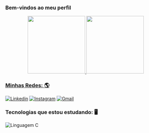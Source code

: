 ### Bem-vindos ao meu perfil

<div align="center">
  <a href="https://github.com/ThauanMiranda">
  <img height="180em" src="https://github-readme-stats.vercel.app/api?username=ThauanMiranda&show_icons=true&theme=dracula&include_all_commits=true&count_private=true"/>
  
  <img height="180em" src="https://github-readme-stats.vercel.app/api/top-langs/?username=ThauanMiranda&layout=compact&langs_count=7&theme=dracula"/>
</div>

### Minhas Redes: 🌎

[![Linkedin](https://img.shields.io/badge/LinkedIn-0077B5?style=for-the-badge&logo=linkedin&logoColor=white)](https://www.linkedin.com/in/thauan-miranda-490923235/)
[![Instagram](https://img.shields.io/badge/Instagram-E4405F?style=for-the-badge&logo=instagram&logoColor=white)](https://www.instagram.com/thauan_mirandaa/)
[![Gmail](https://img.shields.io/badge/Gmail-D14836?style=for-the-badge&logo=gmail&logoColor=white)](thauan10saopaulo@gmail.com)


### Tecnologias que estou estudando: 🖥️

![Linguagem C](https://img.shields.io/badge/C-00599C?style=for-the-badge&logo=c&logoColor=white)
